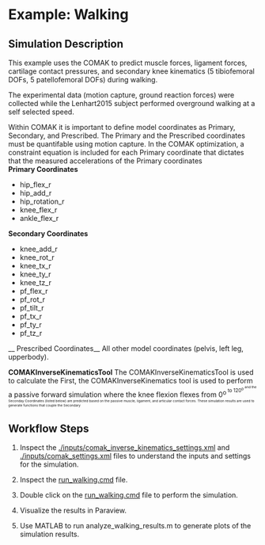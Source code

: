# Example: Walking

## Simulation Description
This example uses the COMAK to predict muscle forces, ligament forces, cartilage contact pressures, and secondary knee kinematics (5 tibiofemoral DOFs, 5 patellofemoral DOFs) during walking. 

The experimental data (motion capture, ground reaction forces) were collected while the Lenhart2015 subject performed overground walking at a self selected speed. 

Within COMAK it is important to define model coordinates as Primary, Secondary, and Prescribed. The Primary and the Prescribed coordinates must be quantifable using motion capture. In the COMAK optimization, a constraint equation is included for each Primary coordinate that dictates that the measured accelerations of the Primary coordinates  
__Primary Coordinates__
- hip_flex_r
- hip_add_r
- hip_rotation_r
- knee_flex_r
- ankle_flex_r

__Secondary Coordinates__
- knee_add_r
- knee_rot_r
- knee_tx_r
- knee_ty_r
- knee_tz_r
- pf_flex_r
- pf_rot_r
- pf_tilt_r
- pf_tx_r
- pf_ty_r
- pf_tz_r

__ Prescribed Coordinates__
All other model coordinates (pelvis, left leg, upperbody). 

__COMAKInverseKinematicsTool__
The COMAKInverseKinematicsTool is used to calculate the First, the COMAKInverseKinematics tool is used to perform a passive forward simulation where the knee flexion flexes from 0<sup>o<sup> to 120<sup>o<sup> and the Seconday Coordinates (listed below) are predicted based on the passive muscle, ligament, and articular contact forces. These simulation results are used to generate functions that couple the Secondary
  


## Workflow Steps
1) Inspect the [./inputs/comak_inverse_kinematics_settings.xml](./inputs/comak_inverse_kinematics_settings.xml) and [./inputs/comak_settings.xml](./inputs/comak_settings.xml) files to understand the inputs and settings for the simulation.

2) Inspect the [run_walking.cmd](run_walking.cmd) file.

3) Double click on the [run_walking.cmd](run_walking.cmd) file to perform the simulation.

4) Visualize the results in Paraview.

5) Use MATLAB to run analyze_walking_results.m to generate plots of the simulation results. 
